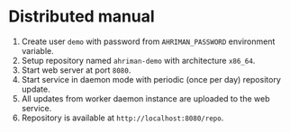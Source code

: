 # Distributed manual

1. Create user `demo` with password from `AHRIMAN_PASSWORD` environment variable.
2. Setup repository named `ahriman-demo` with architecture `x86_64`.
3. Start web server at port `8080`.
4. Start service in daemon mode with periodic (once per day) repository update.
5. All updates from worker daemon instance are uploaded to the web service.
6. Repository is available at `http://localhost:8080/repo`.
